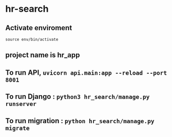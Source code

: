 # hr-search

## Activate enviroment  

`source env/bin/activate`

## project name is hr_app

## To run API, `uvicorn api.main:app --reload --port 8001`

## To run Django : `python3 hr_search/manage.py runserver`

## To run migration : `python hr_search/manage.py migrate`